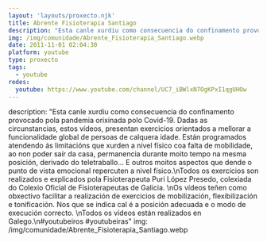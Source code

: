 ```yaml
---
layout: 'layouts/proxecto.njk'
title: Abrente Fisioterapia Santiago
description: "Esta canle xurdiu como consecuencia do confinamento provocado pola pandemia orixinada polo Covid-19. Dadas as circunstancias, estos vídeos, presentan exercicios orientados a mellorar a funcionalidade global de persoas de calquera idade. Están programados atendendo ás limitacións que xurden a nivel físico coa falta de mobilidade, ao non poder saír da casa, permanencia durante moito tempo na mesma posición, derivado do teletraballo... E outros moitos aspectos que dende o punto de vista emocional repercuten a nivel físico.\nTodos os exercicios son realizados e explicados pola Fisioterapeuta Puri López Presedo, colexiada do Colexio Oficial de Fisioterapeutas de Galicia. \nOs vídeos teñen como obxectivo facilitar a realización de exercicios de mobilización, flexibilización e tonificación. Nos que se indica cal é a posición adecuada e o modo de execución correcto. \nTodos os vídeos están realizados en Galego.\n#youtubeiros #youtubeiras"
img: /img/comunidade/Abrente_Fisioterapia_Santiago.webp
date: 2011-11-01 02:04:30
platform: youtube
type: proxecto
tags:
  - youtube
redes:
  youtube: https://www.youtube.com/channel/UC7_iBWlxN7OgKPxI1qgUHOw
---
```

description: "Esta canle xurdiu como consecuencia do confinamento provocado pola pandemia orixinada polo Covid-19. Dadas as circunstancias, estos vídeos, presentan exercicios orientados a mellorar a funcionalidade global de persoas de calquera idade. Están programados atendendo ás limitacións que xurden a nivel físico coa falta de mobilidade, ao non poder saír da casa, permanencia durante moito tempo na mesma posición, derivado do teletraballo... E outros moitos aspectos que dende o punto de vista emocional repercuten a nivel físico.\nTodos os exercicios son realizados e explicados pola Fisioterapeuta Puri López Presedo, colexiada do Colexio Oficial de Fisioterapeutas de Galicia. \nOs vídeos teñen como obxectivo facilitar a realización de exercicios de mobilización, flexibilización e tonificación. Nos que se indica cal é a posición adecuada e o modo de execución correcto. \nTodos os vídeos están realizados en Galego.\n#youtubeiros #youtubeiras"
img: /img/comunidade/Abrente_Fisioterapia_Santiago.webp
